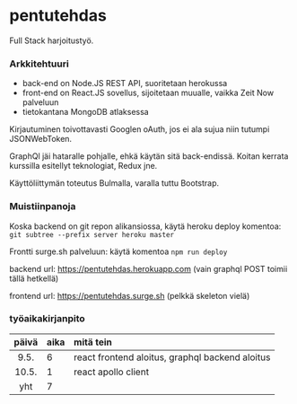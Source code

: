 # pentutehdas
Full Stack harjoitustyö.

### Arkkitehtuuri

- back-end on Node.JS REST API, suoritetaan herokussa
- front-end on React.JS sovellus, sijoitetaan muualle, vaikka Zeit Now palveluun
- tietokantana MongoDB atlaksessa

Kirjautuminen toivottavasti Googlen oAuth, jos ei ala sujua niin tutumpi JSONWebToken.

GraphQl jäi hataralle pohjalle, ehkä käytän sitä back-endissä.
Koitan kerrata kurssilla esitellyt teknologiat, Redux jne.

Käyttöliittymän toteutus Bulmalla, varalla tuttu Bootstrap.

### Muistiinpanoja

Koska backend on git repon alikansiossa, käytä heroku deploy komentoa:
`git subtree --prefix server heroku master`

Frontti surge.sh palveluun: käytä komentoa `npm run deploy`

backend url: https://pentutehdas.herokuapp.com 
(vain graphql POST toimii tällä hetkellä)

frontend url: https://pentutehdas.surge.sh
(pelkkä skeleton vielä)

### työaikakirjanpito

| päivä | aika | mitä tein  |
| :----:|:-----| :-----|
| 9.5.  | 6    | react frontend aloitus, graphql backend aloitus |
| 10.5.  | 1    | react apollo client |
| yht   | 7    | | 
